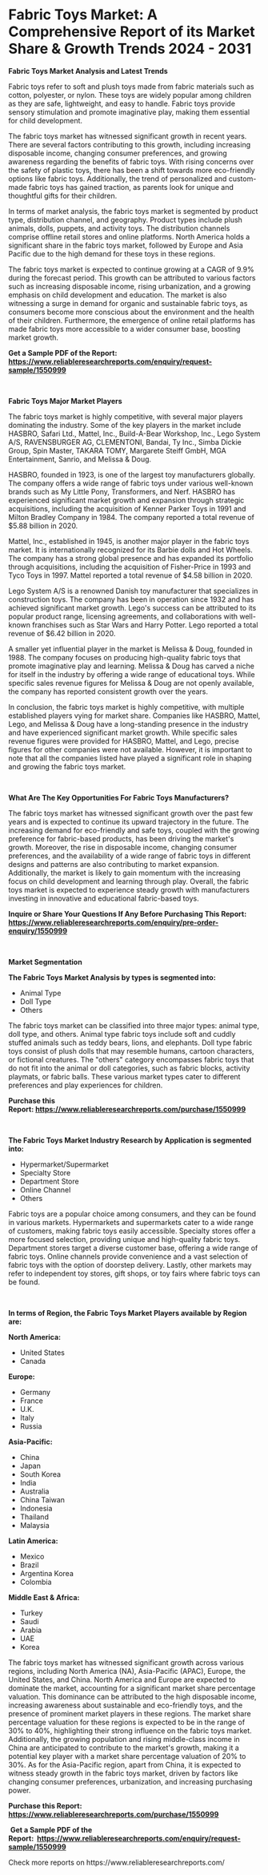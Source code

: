 <p><h1>Fabric Toys Market: A Comprehensive Report of its Market Share & Growth Trends 2024 - 2031</h1></p><p><strong>Fabric Toys Market Analysis and Latest Trends</strong></p>
<p><p>Fabric toys refer to soft and plush toys made from fabric materials such as cotton, polyester, or nylon. These toys are widely popular among children as they are safe, lightweight, and easy to handle. Fabric toys provide sensory stimulation and promote imaginative play, making them essential for child development.</p><p>The fabric toys market has witnessed significant growth in recent years. There are several factors contributing to this growth, including increasing disposable income, changing consumer preferences, and growing awareness regarding the benefits of fabric toys. With rising concerns over the safety of plastic toys, there has been a shift towards more eco-friendly options like fabric toys. Additionally, the trend of personalized and custom-made fabric toys has gained traction, as parents look for unique and thoughtful gifts for their children.</p><p>In terms of market analysis, the fabric toys market is segmented by product type, distribution channel, and geography. Product types include plush animals, dolls, puppets, and activity toys. The distribution channels comprise offline retail stores and online platforms. North America holds a significant share in the fabric toys market, followed by Europe and Asia Pacific due to the high demand for these toys in these regions.</p><p>The fabric toys market is expected to continue growing at a CAGR of 9.9% during the forecast period. This growth can be attributed to various factors such as increasing disposable income, rising urbanization, and a growing emphasis on child development and education. The market is also witnessing a surge in demand for organic and sustainable fabric toys, as consumers become more conscious about the environment and the health of their children. Furthermore, the emergence of online retail platforms has made fabric toys more accessible to a wider consumer base, boosting market growth.</p></p>
<p><strong>Get a Sample PDF of the Report:&nbsp; <a href="https://www.reliableresearchreports.com/enquiry/request-sample/1550999">https://www.reliableresearchreports.com/enquiry/request-sample/1550999</a></strong></p>
<p>&nbsp;</p>
<p><strong>Fabric Toys Major Market Players</strong></p>
<p><p>The fabric toys market is highly competitive, with several major players dominating the industry. Some of the key players in the market include HASBRO, Safari Ltd., Mattel, Inc., Build-A-Bear Workshop, Inc., Lego System A/S, RAVENSBURGER AG, CLEMENTONI, Bandai, Ty Inc., Simba Dickie Group, Spin Master, TAKARA TOMY, Margarete Steiff GmbH, MGA Entertainment, Sanrio, and Melissa & Doug.</p><p>HASBRO, founded in 1923, is one of the largest toy manufacturers globally. The company offers a wide range of fabric toys under various well-known brands such as My Little Pony, Transformers, and Nerf. HASBRO has experienced significant market growth and expansion through strategic acquisitions, including the acquisition of Kenner Parker Toys in 1991 and Milton Bradley Company in 1984. The company reported a total revenue of $5.88 billion in 2020.</p><p>Mattel, Inc., established in 1945, is another major player in the fabric toys market. It is internationally recognized for its Barbie dolls and Hot Wheels. The company has a strong global presence and has expanded its portfolio through acquisitions, including the acquisition of Fisher-Price in 1993 and Tyco Toys in 1997. Mattel reported a total revenue of $4.58 billion in 2020.</p><p>Lego System A/S is a renowned Danish toy manufacturer that specializes in construction toys. The company has been in operation since 1932 and has achieved significant market growth. Lego's success can be attributed to its popular product range, licensing agreements, and collaborations with well-known franchises such as Star Wars and Harry Potter. Lego reported a total revenue of $6.42 billion in 2020.</p><p>A smaller yet influential player in the market is Melissa & Doug, founded in 1988. The company focuses on producing high-quality fabric toys that promote imaginative play and learning. Melissa & Doug has carved a niche for itself in the industry by offering a wide range of educational toys. While specific sales revenue figures for Melissa & Doug are not openly available, the company has reported consistent growth over the years.</p><p>In conclusion, the fabric toys market is highly competitive, with multiple established players vying for market share. Companies like HASBRO, Mattel, Lego, and Melissa & Doug have a long-standing presence in the industry and have experienced significant market growth. While specific sales revenue figures were provided for HASBRO, Mattel, and Lego, precise figures for other companies were not available. However, it is important to note that all the companies listed have played a significant role in shaping and growing the fabric toys market.</p></p>
<p>&nbsp;</p>
<p><strong>What Are The Key Opportunities For Fabric Toys Manufacturers?</strong></p>
<p><p>The fabric toys market has witnessed significant growth over the past few years and is expected to continue its upward trajectory in the future. The increasing demand for eco-friendly and safe toys, coupled with the growing preference for fabric-based products, has been driving the market's growth. Moreover, the rise in disposable income, changing consumer preferences, and the availability of a wide range of fabric toys in different designs and patterns are also contributing to market expansion. Additionally, the market is likely to gain momentum with the increasing focus on child development and learning through play. Overall, the fabric toys market is expected to experience steady growth with manufacturers investing in innovative and educational fabric-based toys.</p></p>
<p><strong>Inquire or Share Your Questions If Any Before Purchasing This Report: <a href="https://www.reliableresearchreports.com/enquiry/pre-order-enquiry/1550999">https://www.reliableresearchreports.com/enquiry/pre-order-enquiry/1550999</a></strong></p>
<p>&nbsp;</p>
<p><strong>Market Segmentation</strong></p>
<p><strong>The Fabric Toys Market Analysis by types is segmented into:</strong></p>
<p><ul><li>Animal Type</li><li>Doll Type</li><li>Others</li></ul></p>
<p><p>The fabric toys market can be classified into three major types: animal type, doll type, and others. Animal type fabric toys include soft and cuddly stuffed animals such as teddy bears, lions, and elephants. Doll type fabric toys consist of plush dolls that may resemble humans, cartoon characters, or fictional creatures. The "others" category encompasses fabric toys that do not fit into the animal or doll categories, such as fabric blocks, activity playmats, or fabric balls. These various market types cater to different preferences and play experiences for children.</p></p>
<p><strong>Purchase this Report:&nbsp;<a href="https://www.reliableresearchreports.com/purchase/1550999">https://www.reliableresearchreports.com/purchase/1550999</a></strong></p>
<p>&nbsp;</p>
<p><strong>The Fabric Toys Market Industry Research by Application is segmented into:</strong></p>
<p><ul><li>Hypermarket/Supermarket</li><li>Specialty Store</li><li>Department Store</li><li>Online Channel</li><li>Others</li></ul></p>
<p><p>Fabric toys are a popular choice among consumers, and they can be found in various markets. Hypermarkets and supermarkets cater to a wide range of customers, making fabric toys easily accessible. Specialty stores offer a more focused selection, providing unique and high-quality fabric toys. Department stores target a diverse customer base, offering a wide range of fabric toys. Online channels provide convenience and a vast selection of fabric toys with the option of doorstep delivery. Lastly, other markets may refer to independent toy stores, gift shops, or toy fairs where fabric toys can be found.</p></p>
<p>&nbsp;</p>
<p><strong>In terms of Region, the Fabric Toys Market Players available by Region are:</strong></p>
<p>
    <p> <strong> North America: </strong>
        <ul>
            <li>United States</li>
            <li>Canada</li>
        </ul>
        </p> 
    <p> <strong> Europe: </strong>
        <ul>
            <li>Germany</li>
            <li>France</li>
            <li>U.K.</li>
            <li>Italy</li>
            <li>Russia</li>
        </ul>
        </p> 
    <p> <strong> Asia-Pacific: </strong>
        <ul>
            <li>China</li>
            <li>Japan</li>
            <li>South Korea</li>
            <li>India</li>
            <li>Australia</li>
            <li>China Taiwan</li>
            <li>Indonesia</li>
            <li>Thailand</li>
            <li>Malaysia</li>
        </ul>
        </p> 
    <p> <strong> Latin America: </strong>
        <ul>
            <li>Mexico</li>
            <li>Brazil</li>
            <li>Argentina Korea</li>
            <li>Colombia</li>
        </ul>
        </p> 
    <p> <strong> Middle East & Africa: </strong>
        <ul>
            <li>Turkey</li>
            <li>Saudi</li>
            <li>Arabia</li>
            <li>UAE</li>
            <li>Korea</li>
        </ul>
    </p>
    </p>
<p><p>The fabric toys market has witnessed significant growth across various regions, including North America (NA), Asia-Pacific (APAC), Europe, the United States, and China. North America and Europe are expected to dominate the market, accounting for a significant market share percentage valuation. This dominance can be attributed to the high disposable income, increasing awareness about sustainable and eco-friendly toys, and the presence of prominent market players in these regions. The market share percentage valuation for these regions is expected to be in the range of 30% to 40%, highlighting their strong influence on the fabric toys market. Additionally, the growing population and rising middle-class income in China are anticipated to contribute to the market's growth, making it a potential key player with a market share percentage valuation of 20% to 30%. As for the Asia-Pacific region, apart from China, it is expected to witness steady growth in the fabric toys market, driven by factors like changing consumer preferences, urbanization, and increasing purchasing power.</p></p>
<p><strong>Purchase this Report: <a href="https://www.reliableresearchreports.com/purchase/1550999">https://www.reliableresearchreports.com/purchase/1550999</a></strong></p>
<p>&nbsp;<strong>Get a Sample PDF of the Report:&nbsp;&nbsp;<a href="https://www.reliableresearchreports.com/enquiry/request-sample/1550999">https://www.reliableresearchreports.com/enquiry/request-sample/1550999</a></strong></p>
<p><strong></strong></p>
<p>Check more reports on https://www.reliableresearchreports.com/</p>